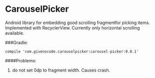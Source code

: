 # CarouselPicker
Android library for embedding good scrolling fragmentfor picking items. Implemented with RecyclerView. Currently only horizontal scrolling available.

###Gradle:
```
compile 'com.givenocode.carouselpicker:carousel-picker:0.0.1'
```



####Problems:
1. do not set 0dp to fragment width. Causes crash.
